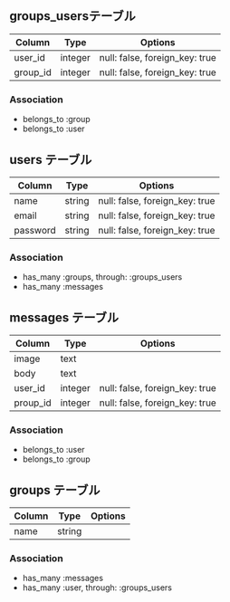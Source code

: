 ## groups_usersテーブル

|Column|Type|Options|
|------|----|-------|
|user_id|integer|null: false, foreign_key: true|
|group_id|integer|null: false, foreign_key: true|

### Association
- belongs_to :group
- belongs_to :user



## users テーブル

|Column|Type|Options|
|------|----|-------|
|name|string|null: false, foreign_key: true|
|email|string|null: false, foreign_key: true|
|password|string|null: false, foreign_key: true|


### Association
- has_many :groups, through: :groups_users
- has_many :messages


## messages テーブル

|Column|Type|Options|
|------|----|-------|
|image|text||
|body|text||
|user_id|integer|null: false, foreign_key: true|
|proup_id|integer|null: false, foreign_key: true|

### Association
- belongs_to :user
- belongs_to :group


## groups テーブル

|Column|Type|Options|
|------|----|-------|
|name|string||

### Association
- has_many :messages
- has_many :user, through: :groups_users